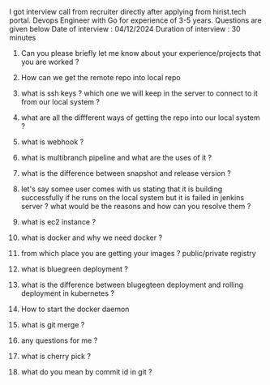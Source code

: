 I got interview call from recruiter directly after applying from hirist.tech portal. Devops Engineer with Go for experience of 3-5 years.  Questions are given below
Date of interview : 04/12/2024  Duration of interview : 30 minutes 

1. Can you please briefly let me know about your experience/projects that you are worked ?

2. How can we get the remote repo into local repo

3. what is ssh keys ? which one we will keep in the server to connect to it from our local system ?

4. what are all the diffferent ways of getting the repo into our local system ?

5. what is webhook ?

6. what is multibranch pipeline and what are the uses of it ?

7. what is the difference between snapshot and release version ?

8. let's say somee user comes with us stating that it is building successfully if he runs on the local system  but it is failed in jenkins server ? what would be the reasons and how can you resolve them ?

9. what is ec2 instance ?

10. what is docker and why we need docker ?

11. from which place you are getting your images ? public/private registry

12. what is bluegreen deployment ?

13. what is the difference between blugegteen deployment and rolling deployment in kubernetes ?

14. How to start the docker daemon

15. what is git merge ?

16. any questions for me ?

17. what is cherry pick ?

18. what do you mean by commit id  in git ?



